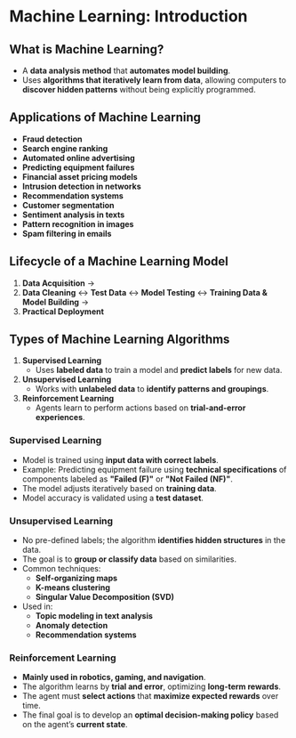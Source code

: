 # Machine Learning: Introduction

## **What is Machine Learning?**

- A **data analysis method** that **automates model building**.
- Uses **algorithms that iteratively learn from data**, allowing computers to **discover hidden patterns** without being explicitly programmed.

## **Applications of Machine Learning**

- **Fraud detection**
- **Search engine ranking**
- **Automated online advertising**
- **Predicting equipment failures**
- **Financial asset pricing models**
- **Intrusion detection in networks**
- **Recommendation systems**
- **Customer segmentation**
- **Sentiment analysis in texts**
- **Pattern recognition in images**
- **Spam filtering in emails**

## **Lifecycle of a Machine Learning Model**

1. **Data Acquisition** →
2. **Data Cleaning** ↔ **Test Data** ↔ **Model Testing** ↔ **Training Data & Model Building** →
3. **Practical Deployment**

## **Types of Machine Learning Algorithms**

1. **Supervised Learning**
   - Uses **labeled data** to train a model and **predict labels** for new data.
2. **Unsupervised Learning**
   - Works with **unlabeled data** to **identify patterns and groupings**.
3. **Reinforcement Learning**
   - Agents learn to perform actions based on **trial-and-error experiences**.

### **Supervised Learning**

- Model is trained using **input data with correct labels**.
- Example: Predicting equipment failure using **technical specifications** of components labeled as **"Failed (F)"** or **"Not Failed (NF)"**.
- The model adjusts iteratively based on **training data**.
- Model accuracy is validated using a **test dataset**.

### **Unsupervised Learning**

- No pre-defined labels; the algorithm **identifies hidden structures** in the data.
- The goal is to **group or classify data** based on similarities.
- Common techniques:
  - **Self-organizing maps**
  - **K-means clustering**
  - **Singular Value Decomposition (SVD)**
- Used in:
  - **Topic modeling in text analysis**
  - **Anomaly detection**
  - **Recommendation systems**

### **Reinforcement Learning**

- **Mainly used in robotics, gaming, and navigation**.
- The algorithm learns by **trial and error**, optimizing **long-term rewards**.
- The agent must **select actions** that **maximize expected rewards** over time.
- The final goal is to develop an **optimal decision-making policy** based on the agent’s **current state**.
